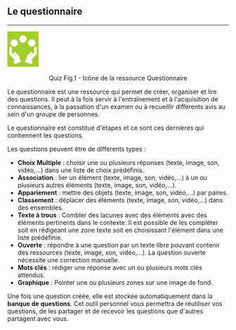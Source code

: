 ## Le questionnaire

---
<p align="center">

![](images/quiz_fig1.png)

</p>
<p align="center">
Quiz Fig.1 - Icône de la ressource Questionnaire
</p>
Le questionnaire est une ressource qui permet de créer, organiser et lire des questions.
Il peut à la fois servir à l'entraînement et à l'acquisition de connaissances, à la passation d'un examen ou à recueillir différents avis au sein d'un groupe de personnes.

Le questionnaire est constitué d'étapes et ce sont ces dernières qui contiennent les questions. 

Les questions peuvent être de différents types :
- **Choix Multiple** : choisir une ou plusieurs réponses (texte, image, son, vidéo,...) dans une liste de choix prédéfinis.
- **Association** : lier un élément (texte, image, son, vidéo,...) à un ou plusieurs autres éléments (texte, image, son, vidéo,...).
- **Appariement** :  mettre des objets (texte, image, son, vidéo,...) par paires.
- **Classement** : déplacer des éléments (texte, image, son, vidéo,...) dans des ensembles.
- **Texte à trous** : Combler des lacunes avec des éléments avec des éléments pertinents dans le contexte. Il est possible de les compléter soit en rédigeant une zone texte soit en choisissant l'élément dans une liste prédéfinie.
- **Ouverte** : répondre à une question par un texte libre pouvant contenir des ressources (texte, image, son, vidéo,...). La question ouverte nécessite une correction manuelle.
- **Mots clés** : rédiger une réponse avec un ou plusieurs mots clés attendus.
- **Graphique** : Pointer une ou plusieurs zones sur une image de fond.

Une fois une question créée, elle est stockée automatiquement dans la **banque de questions**. Cet outil personnel vous permettra de réutiliser vos questions, de les partager et de recevoir les questions que d'autres partagent avec vous.
